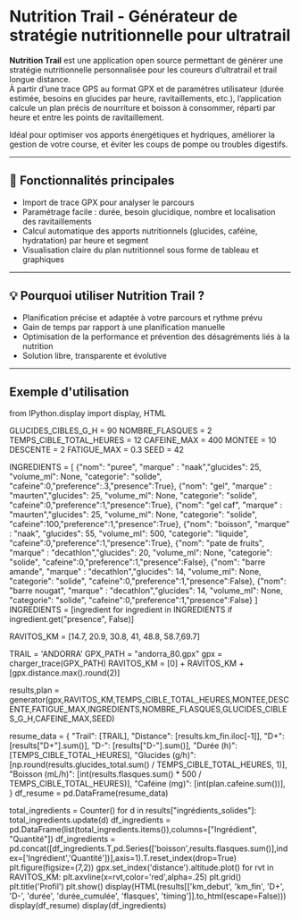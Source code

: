 # Nutrition Trail - Générateur de stratégie nutritionnelle pour ultratrail


**Nutrition Trail** est une application open source permettant de générer une stratégie nutritionnelle personnalisée pour les coureurs d’ultratrail et trail longue distance.  
À partir d’une trace GPS au format GPX et de paramètres utilisateur (durée estimée, besoins en glucides par heure, ravitaillements, etc.), l’application calcule un plan précis de nourriture et boisson à consommer, réparti par heure et entre les points de ravitaillement.  

Idéal pour optimiser vos apports énergétiques et hydriques, améliorer la gestion de votre course, et éviter les coups de pompe ou troubles digestifs.

---

## 🎯 Fonctionnalités principales

- Import de trace GPX pour analyser le parcours  
- Paramétrage facile : durée, besoin glucidique, nombre et localisation des ravitaillements  
- Calcul automatique des apports nutritionnels (glucides, caféine, hydratation) par heure et segment  
- Visualisation claire du plan nutritionnel sous forme de tableau et graphiques  

---

## 💡 Pourquoi utiliser Nutrition Trail ?

- Planification précise et adaptée à votre parcours et rythme prévu  
- Gain de temps par rapport à une planification manuelle  
- Optimisation de la performance et prévention des désagréments liés à la nutrition  
- Solution libre, transparente et évolutive  

---


## Exemple d'utilisation


from IPython.display import display, HTML


GLUCIDES_CIBLES_G_H = 90
NOMBRE_FLASQUES = 2
TEMPS_CIBLE_TOTAL_HEURES = 12
CAFEINE_MAX = 400
MONTEE = 10 
DESCENTE = 2
FATIGUE_MAX = 0.3
SEED = 42 

INGREDIENTS = [
    {"nom": "puree", "marque" : "naak","glucides": 25, "volume_ml": None, "categorie": "solide", "cafeine":0,"preference":.3,"presence":True},
    {"nom": "gel", "marque" : "maurten","glucides": 25, "volume_ml": None, "categorie": "solide", "cafeine":0,"preference":1,"presence":True},
    {"nom": "gel caf", "marque" : "maurten","glucides": 25, "volume_ml": None, "categorie": "solide", "cafeine":100,"preference":1,"presence":True},
    {"nom": "boisson", "marque" : "naak", "glucides": 55, "volume_ml": 500, "categorie": "liquide", "cafeine":0,"preference":1,"presence":True},
    {"nom": "pate de fruits", "marque" : "decathlon","glucides": 20, "volume_ml": None, "categorie": "solide", "cafeine":0,"preference":1,"presence":False},
    {"nom": "barre amande", "marque" : "decathlon","glucides": 14, "volume_ml": None, "categorie": "solide", "cafeine":0,"preference":1,"presence":False},
    {"nom": "barre nougat", "marque" : "decathlon","glucides": 14, "volume_ml": None, "categorie": "solide", "cafeine":0,"preference":1,"presence":False}
]
INGREDIENTS = [ingredient for ingredient in INGREDIENTS if ingredient.get("presence", False)]

RAVITOS_KM = [14.7, 20.9, 30.8, 41, 48.8, 58.7,69.7]

TRAIL = 'ANDORRA'
GPX_PATH = "andorra_80.gpx"
gpx = charger_trace(GPX_PATH)
RAVITOS_KM = [0] + RAVITOS_KM + [gpx.distance.max().round(2)]

results,plan = generator(gpx,RAVITOS_KM,TEMPS_CIBLE_TOTAL_HEURES,MONTEE,DESCENTE,FATIGUE_MAX,INGREDIENTS,NOMBRE_FLASQUES,GLUCIDES_CIBLES_G_H,CAFEINE_MAX,SEED)

resume_data = {
    "Trail": [TRAIL],
    "Distance": [results.km_fin.iloc[-1]],
    "D+": [results["D+"].sum()],
    "D-": [results["D-"].sum()],
    "Durée (h)": [TEMPS_CIBLE_TOTAL_HEURES],
    "Glucides (g/h)": [np.round(results.glucides_total.sum() / TEMPS_CIBLE_TOTAL_HEURES, 1)],
    "Boisson (mL/h)": [int(results.flasques.sum() * 500 / TEMPS_CIBLE_TOTAL_HEURES)],
    "Caféine (mg)": [int(plan.cafeine.sum())],
}
df_resume = pd.DataFrame(resume_data)

total_ingredients = Counter()
for d in results["ingrédients_solides"]:
    total_ingredients.update(d)
df_ingredients = pd.DataFrame(list(total_ingredients.items()),columns=["Ingrédient", "Quantité"])
df_ingredients = pd.concat([df_ingredients.T,pd.Series(['boisson',results.flasques.sum()],index=['Ingrédient','Quantité'])],axis=1).T.reset_index(drop=True)
plt.figure(figsize=(7,2))
gpx.set_index('distance').altitude.plot()
for rvt in RAVITOS_KM:
    plt.axvline(x=rvt,color='red',alpha=.25)
plt.grid()
plt.title('Profil')
plt.show()
display(HTML(results[['km_debut', 'km_fin', 'D+', 'D-', 'durée', 'durée_cumulée', 'flasques', 'timing']].to_html(escape=False)))
display(df_resume)
display(df_ingredients)


